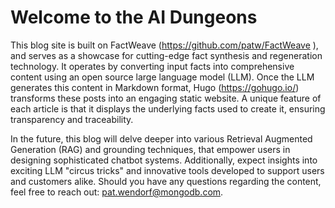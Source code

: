 # Welcome to the AI Dungeons

This blog site is built on FactWeave (https://github.com/patw/FactWeave ), and serves as a showcase for cutting-edge fact synthesis and regeneration technology. It operates by converting input facts into comprehensive content using an open source large language model (LLM). Once the LLM generates this content in Markdown format, Hugo (https://gohugo.io/) transforms these posts into an engaging static website. A unique feature of each article is that it displays the underlying facts used to create it, ensuring transparency and traceability.

In the future, this blog will delve deeper into various Retrieval Augmented Generation (RAG) and grounding techniques, that empower users in designing sophisticated chatbot systems. Additionally, expect insights into exciting LLM "circus tricks" and innovative tools developed to support users and customers alike. Should you have any questions regarding the content, feel free to reach out: pat.wendorf@mongodb.com.